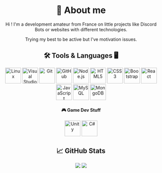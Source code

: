 <div align="center">
  <h1> 👀 About me</h1>

  <p>Hi ! I'm a development amateur from France on little projects like Discord Bots or websites with different technologies.</p>

  <p>Trying my best to be active but I've motivation issues.</p>

  <h2> 🛠️ Tools & Languages 🖥️</h2>
  <img alt="Linux" width="50px" height="50px" src="https://cdn.jsdelivr.net/gh/devicons/devicon/icons/linux/linux-original.svg" />
  <img alt="Visual Studio" width="50px" height="50px" src="https://cdn.jsdelivr.net/gh/devicons/devicon/icons/visualstudio/visualstudio-plain.svg" />
  <img alt="Git" width="50px" height="50px" src="https://cdn.jsdelivr.net/gh/devicons/devicon/icons/git/git-plain-wordmark.svg" />
  <img alt="GitHub" width="50px" height="50px" src="https://cdn.discordapp.com/attachments/1112848968288833690/1193205832117145771/github_white.png?ex=65abde87&is=65996987&hm=65934aca82660a5d176b8021fb0b36ade17b1715d36a8ca255e102810cc1e4bc&" />
  <img alt="Node.js" width="50px" height="50px" src="https://cdn.jsdelivr.net/gh/devicons/devicon/icons/nodejs/nodejs-original.svg" />
  
  <img alt="HTML5" width="50px" height="50px" src="https://cdn.jsdelivr.net/gh/devicons/devicon/icons/html5/html5-original-wordmark.svg" />
  <img alt="CSS3" width="50px" height="50px" src="https://cdn.jsdelivr.net/gh/devicons/devicon/icons/css3/css3-original-wordmark.svg" />
  <img alt="Bootstrap" width="50px" height="50px" src="https://cdn.jsdelivr.net/gh/devicons/devicon/icons/bootstrap/bootstrap-original-wordmark.svg" />
  <img alt="React" width="50px" height="50px" src="https://cdn.jsdelivr.net/gh/devicons/devicon/icons/react/react-original-wordmark.svg" />
  <img alt="JavaScript" width="50px" height="50px" src="https://cdn.jsdelivr.net/gh/devicons/devicon/icons/javascript/javascript-original.svg" />
  
  <img alt="MySQL" width="50px" height="50px" src="https://cdn.jsdelivr.net/gh/devicons/devicon/icons/mysql/mysql-original-wordmark.svg" />
  <img alt="MongoDB" width="50px" height="50px" src="https://cdn.jsdelivr.net/gh/devicons/devicon/icons/mongodb/mongodb-original-wordmark.svg" />

  <h4> 🎮 Game Dev Stuff</h4>
  <img alt="Unity" width="50px" height="50px" src="https://cdn.discordapp.com/attachments/1112848968288833690/1193205832624648263/unity_white.png?ex=65abde87&is=65996987&hm=0559f1fd9aa69673de5aaf2397540321562e314af1a05a8b9016f75205416131&" />
  <img alt="C#" width="50px" height="50px" src="https://cdn.jsdelivr.net/gh/devicons/devicon/icons/csharp/csharp-original.svg" />

  <h2> 📈 GitHub Stats</h2>
  <img src="https://github-readme-stats.vercel.app/api/top-langs/?username=SounaVR&layout=compact&langs_count=20&theme=github_dark&hide=lua,scss,python,shell"/>
  <img src="https://github-readme-stats.vercel.app/api?username=SounaVR&show_icons=true&theme=github_dark&hide=contribs,issues" />
</div>
